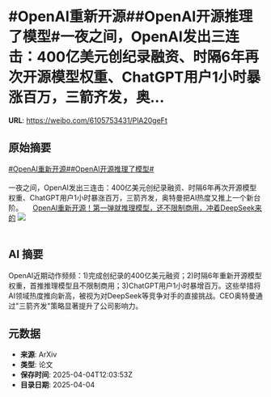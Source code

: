 # #OpenAI重新开源##OpenAI开源推理了模型#一夜之间，OpenAI发出三连击：400亿美元创纪录融资、时隔6年再次开源模型权重、ChatGPT用户1小时暴涨百万，三箭齐发，奥...

**URL**: https://weibo.com/6105753431/PlA20geFt

## 原始摘要

<a href="https://m.weibo.cn/search?containerid=231522type%3D1%26t%3D10%26q%3D%23OpenAI%E9%87%8D%E6%96%B0%E5%BC%80%E6%BA%90%23&amp;extparam=%23OpenAI%E9%87%8D%E6%96%B0%E5%BC%80%E6%BA%90%23" data-hide=""><span class="surl-text">#OpenAI重新开源#</span></a><a href="https://m.weibo.cn/search?containerid=231522type%3D1%26t%3D10%26q%3D%23OpenAI%E5%BC%80%E6%BA%90%E6%8E%A8%E7%90%86%E4%BA%86%E6%A8%A1%E5%9E%8B%23&amp;extparam=%23OpenAI%E5%BC%80%E6%BA%90%E6%8E%A8%E7%90%86%E4%BA%86%E6%A8%A1%E5%9E%8B%23" data-hide=""><span class="surl-text">#OpenAI开源推理了模型#</span></a><br><br>一夜之间，OpenAI发出三连击：400亿美元创纪录融资、时隔6年再次开源模型权重、ChatGPT用户1小时暴涨百万，三箭齐发，奥特曼把AI热度又推上一个新台阶。 <a href="https://weibo.com/ttarticle/p/show?id=2309405151433967403423" data-hide=""><span class="url-icon"><img style="width: 1rem;height: 1rem" src="https://h5.sinaimg.cn/upload/2015/09/25/3/timeline_card_small_article_default.png" referrerpolicy="no-referrer"></span><span class="surl-text">OpenAI重新开源！第一弹就推理模型，还不限制商用，冲着DeepSeek来的</span></a> <img style="" src="https://tvax3.sinaimg.cn/large/006Fd7o3gy1i03v2vc5mfj30rs0fm76j.jpg" referrerpolicy="no-referrer"><br><br>

## AI 摘要

OpenAI近期动作频频：1)完成创纪录的400亿美元融资；2)时隔6年重新开源模型权重，首推推理模型且不限制商用；3)ChatGPT用户1小时暴增百万。这些举措将AI领域热度推向新高，被视为对DeepSeek等竞争对手的直接挑战。CEO奥特曼通过"三箭齐发"策略显著提升了公司影响力。

## 元数据

- **来源**: ArXiv
- **类型**: 论文
- **保存时间**: 2025-04-04T12:03:53Z
- **目录日期**: 2025-04-04
